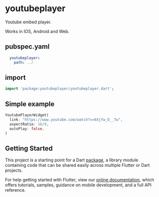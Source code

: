 # youtubeplayer

Youtube embed player.

Works in IOS, Android and Web.

## pubspec.yaml
```yaml
  youtubeplayer:
    path: ../
```

## import
```dart
import 'package:youtubeplayer/youtubeplayer.dart';
```

## Simple example
```dart
YoutubePlayerWidget(
  link: "https://www.youtube.com/watch?v=8XjYw_O__7w",
  aspectRatio: 16/9,
  autoPlay: false,
)
```

## Getting Started

This project is a starting point for a Dart
[package](https://flutter.dev/developing-packages/),
a library module containing code that can be shared easily across
multiple Flutter or Dart projects.

For help getting started with Flutter, view our 
[online documentation](https://flutter.dev/docs), which offers tutorials, 
samples, guidance on mobile development, and a full API reference.
